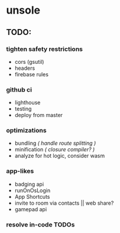 # unsole

## TODO:

### tighten safety restrictions
- cors (gsutil)
- headers
- firebase rules

### github ci
- lighthouse
- testing
- deploy from master

### optimizations
- bundling *( handle route splitting )*
- minification *( closure compiler? )*
- analyze for hot logic, consider wasm

### app-likes
- badging api
- runOnOsLogin
- App Shortcuts
- invite to room via contacts || web share?
- gamepad api

### resolve in-code TODOs 